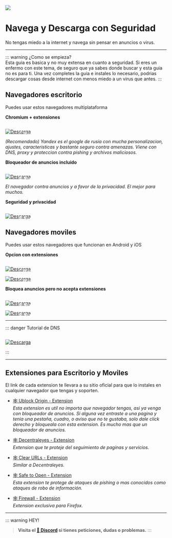 ![](https://i.postimg.cc/sDLKqZSc/Navegaseguro.png)
# Navega y Descarga con Seguridad
No tengas miedo a la internet y navega sin pensar en anuncios o virus.

---

::: warning ¿Como se empieza?    
Esta guia es basica y no muy extensa en cuanto a seguridad. Si eres un enfermo con este tema, de seguro que ya sabes donde buscar y esta guia no es para ti. Una vez completes la guia e instales lo necesario, podrias descargar cosas desde internet con menos miedo a un virus que antes.
:::

## Navegadores escritorio

Puedes usar estos navegadores multiplataforma

**Chromium + extensiones**

<a href="https://browser.yandex.com/" target="_blank">
 <div style="position: relative; padding-top: 1em">
   <p style="position: absolute; top: 5px; left: 20px; font-size: 14px; color: white; text-indent: 20px">⭐ Yandex</p>
   <img src="https://i.postimg.cc/RZPvRHhg/Mini-Descarga.png" alt="Descarga" />
 </div>
</a>

*(Recomendado) Yandex es el google de rusia con mucha personalizacion, ajustes, caracteristicas y bastante seguro contra amenazas. Viene con DNS, proxy y proteccion contra pishing y archivos maliciosos.*

**Bloqueador de anuncios incluido**

<a href="https://brave.com/es/download/" target="_blank">
 <div style="position: relative; padding-top: 1em">
   <p style="position: absolute; top: 5px; left: 20px; font-size: 14px; color: white; text-indent: 20px">🕸 Brave Browser</p>
   <img src="https://i.postimg.cc/RZPvRHhg/Mini-Descarga.png" alt="Descarga" />
 </div>
</a>

*El navegador contra anuncios y a favor de la privacidad. El mejor para muchos.*

**Seguridad y privacidad**

<a href="https://www.mozilla.org/es-ES/firefox/new/" target="_blank">
 <div style="position: relative; padding-top: 1em">
   <p style="position: absolute; top: 5px; left: 20px; font-size: 14px; color: white; text-indent: 20px">🕸 Firefox</p>
   <img src="https://i.postimg.cc/RZPvRHhg/Mini-Descarga.png" alt="Descarga" />
 </div>
</a>

## Navegadores moviles

Puedes usar estos navegadores que funcionan en Android y iOS

**Opcion con extensiones**
   
<a href="https://play.google.com/store/apps/details?id=com.kiwibrowser.browser&hl=en_US" target="_blank">
 <div style="position: relative; padding-top: 1em">
   <p style="position: absolute; top: 5px; left: 20px; font-size: 14px; color: white; text-indent: 20px">⭐ Kiwi Android</p>
   <img src="https://i.postimg.cc/RZPvRHhg/Mini-Descarga.png" alt="Descarga" />
 </div>
</a>

<a href="https://browser.kagi.com/" target="_blank">
 <div style="position: relative; padding-top: 1em">
   <p style="position: absolute; top: 5px; left: 20px; font-size: 14px; color: white; text-indent: 20px">⭐ Kiwi iOS</p>
   <img src="https://i.postimg.cc/RZPvRHhg/Mini-Descarga.png" alt="Descarga" />
 </div>
</a>


**Bloquea anuncios pero no acepta extensiones**

<a href="https://play.google.com/store/apps/details?id=com.brave.browser&hl=en_US" target="_blank">
 <div style="position: relative; padding-top: 1em">
   <p style="position: absolute; top: 5px; left: 20px; font-size: 14px; color: white; text-indent: 20px">🕸 Brave Android</p>
   <img src="https://i.postimg.cc/RZPvRHhg/Mini-Descarga.png" alt="Descarga" />
 </div>
</a>

<a href="https://apps.apple.com/us/app/brave-private-web-browser/id1052879175" target="_blank">
 <div style="position: relative; padding-top: 1em">
   <p style="position: absolute; top: 5px; left: 20px; font-size: 14px; color: white; text-indent: 20px">🕸 Brave iOS</p>
   <img src="https://i.postimg.cc/RZPvRHhg/Mini-Descarga.png" alt="Descarga" />
 </div>
</a>

---

::: danger Tutorial de DNS

<a href="/Tutoriales/Adguard" target="_blank">
 <div style="position: relative; padding-top: 1em">
   <p style="position: absolute; top: 20px; left: 20px; font-size: 14px; color: white; text-indent: 20px">🕸 Guia para DNS</p>
   <img src="https://i.postimg.cc/RZPvRHhg/Mini-Descarga.png" alt="Descarga" />
 </div>
</a>

:::

---

## Extensiones para Escritorio y Moviles

El link de cada extension te llevara a su sitio oficial para que lo instales en cualquier navegador que tengas y soporten.

- [🕸 Ublock Origin - Extension](https://ublockorigin.com/)      
*Esta extension es util no importa que navegador tengas, asi ya venga con bloqueador de anuncios. Si alguna vez entraste a una pagina y tenia una pestaña, cuadro, o aviso que no te gustaba, solo dale click derecho y bloqueala con esta extension. Es mucho mas que un bloqueador de anuncios.*

- [🕸 Decentraleyes - Extension](https://decentraleyes.org/)     
*Extension que te proteje del seguimiento de paginas y servicios.*


- [🕸 Clear URLs - Extension](https://github.com/ClearURLs/Addon)    
*Similar a Decentraleyes.*
 
- [🕸 Safe to Open - Extension](https://safetoopen.com/)     
*Esta extension te protege de ataques de pishing o mas conocidos como ataques de robo de información.*


- [🕸 Firewall - Extension](https://addons.mozilla.org/en-US/firefox/addon/cloud-firewall/)     
*Extension exclusiva para Firefox.*

---

::: warning HEY!
> **Visita el [🚀 Discord](https://discord.gg/hVKeY3uEru) si tienes peticiones, dudas o problemas.**
:::

